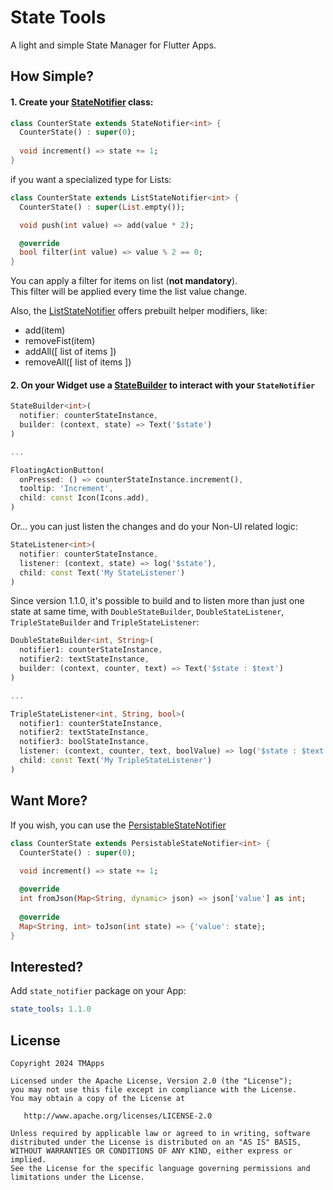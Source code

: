 # State Tools

A light and simple State Manager for Flutter Apps.

## How Simple?

#### 1. Create your [StateNotifier](lib/state/state_notifier.dart) class:
```dart
class CounterState extends StateNotifier<int> {
  CounterState() : super(0);
  
  void increment() => state += 1;
}
```

if you want a specialized type for Lists:
```dart
class CounterState extends ListStateNotifier<int> {
  CounterState() : super(List.empty());

  void push(int value) => add(value * 2);

  @override
  bool filter(int value) => value % 2 == 0;
}
```

You can apply a filter for items on list (**not mandatory**).<br/>
This filter will be applied every time the list value change.

Also, the [ListStateNotifier](lib/state/state_notifier.dart#L69) offers prebuilt helper modifiers, like:
- add(item)
- removeFist(item)
- addAll([ list of items ])
- removeAll([ list of items ])

#### 2. On your Widget use a [StateBuilder](lib/state/state_widgets.dart) to interact with your `StateNotifier`
```dart
StateBuilder<int>(
  notifier: counterStateInstance,
  builder: (context, state) => Text('$state')
)

...

FloatingActionButton(
  onPressed: () => counterStateInstance.increment(),
  tooltip: 'Increment',
  child: const Icon(Icons.add),
)
```

Or... you can just listen the changes and do your Non-UI related logic:

```dart
StateListener<int>(
  notifier: counterStateInstance,
  listener: (context, state) => log('$state'),
  child: const Text('My StateListener')
)
```

Since version 1.1.0, it's possible to build and to listen more than just one state at same time, with `DoubleStateBuilder`, `DoubleStateListener`, `TripleStateBuilder` and `TripleStateListener`:

```dart
DoubleStateBuilder<int, String>(
  notifier1: counterStateInstance,
  notifier2: textStateInstance,
  builder: (context, counter, text) => Text('$state : $text')
)

...

TripleStateListener<int, String, bool>(
  notifier1: counterStateInstance,
  notifier2: textStateInstance,
  notifier3: boolStateInstance,
  listener: (context, counter, text, boolValue) => log('$state : $text : $boolValue'),
  child: const Text('My TripleStateListener')
)
```

## Want More?

If you wish, you can use the [PersistableStateNotifier](lib/state/state_notifier.dart#L117)
```dart
class CounterState extends PersistableStateNotifier<int> {
  CounterState() : super(0);
     
  void increment() => state += 1;

  @override
  int fromJson(Map<String, dynamic> json) => json['value'] as int;
  
  @override
  Map<String, int> toJson(int state) => {'value': state};
}
```

## Interested?

Add `state_notifier` package on your App:
```yaml
state_tools: 1.1.0
```

## License

    Copyright 2024 TMApps
    
    Licensed under the Apache License, Version 2.0 (the "License");
    you may not use this file except in compliance with the License.
    You may obtain a copy of the License at
    
       http://www.apache.org/licenses/LICENSE-2.0
    
    Unless required by applicable law or agreed to in writing, software
    distributed under the License is distributed on an "AS IS" BASIS,
    WITHOUT WARRANTIES OR CONDITIONS OF ANY KIND, either express or implied.
    See the License for the specific language governing permissions and
    limitations under the License.
